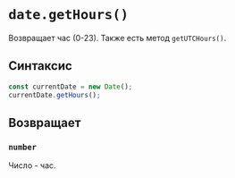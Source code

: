 # `date.getHours()`

Возвращает час (0-23). Также есть метод `getUTCHours()`.

## Синтаксис

```js
const currentDate = new Date();
currentDate.getHours();
```

## Возвращает

### `number`

Число - час.
